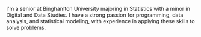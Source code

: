 
I'm a senior at Binghamton University majoring in Statistics with a minor in Digital and Data Studies. I have a strong passion for programming, data analysis, and statistical modeling, with experience in applying these skills to solve problems.


<!---
afcantella/afcantella is a ✨ special ✨ repository because its `README.md` (this file) appears on your GitHub profile.
You can click the Preview link to take a look at your changes.
--->
